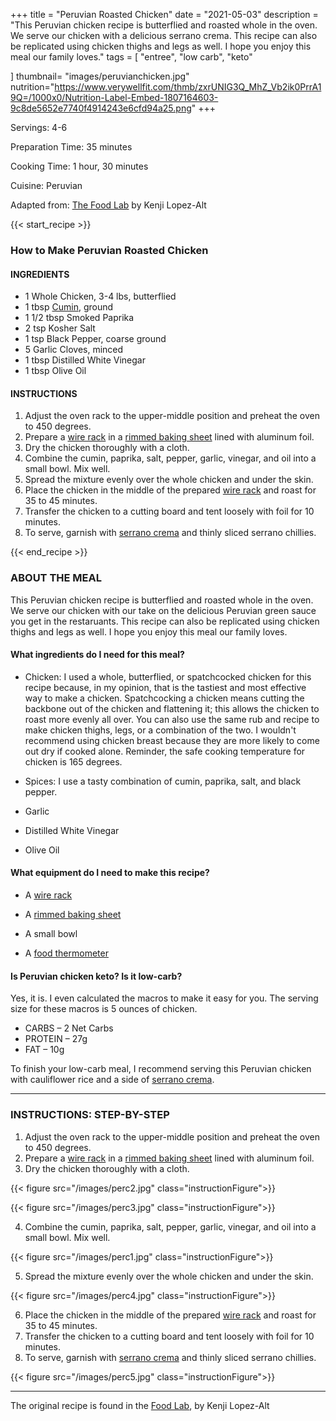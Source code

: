 +++
title = "Peruvian Roasted Chicken"
date = "2021-05-03"
description = "This Peruvian chicken recipe is butterflied and roasted whole in the oven. We serve our chicken with a delicious serrano crema. This recipe can also be replicated using chicken thighs and legs as well. I hope you enjoy this meal our family loves."
tags = [
    "entree",
    "low carb",
    "keto"
   
]
thumbnail= "images/peruvianchicken.jpg"
nutrition="https://www.verywellfit.com/thmb/zxrUNIG3Q_MhZ_Vb2ik0PrrA19Q=/1000x0/Nutrition-Label-Embed-1807164603-9c8de5652e7740f4914243e6cfd94a25.png"
+++

Servings: 4-6 <!--more-->

Preparation Time: 35 minutes 

Cooking Time: 1 hour, 30 minutes

Cuisine: Peruvian

Adapted from: [The Food Lab](https://amzn.to/3f41x4R) by Kenji Lopez-Alt

{{< start_recipe >}}

### How to Make Peruvian Roasted Chicken 

#### INGREDIENTS 

* 1 Whole Chicken, 3-4 lbs, butterflied
* 1 tbsp [Cumin](https://amzn.to/3eebpcJ), ground 
* 1 1/2 tbsp Smoked Paprika 
* 2 tsp Kosher Salt 
* 1 tsp Black Pepper, coarse ground 
* 5 Garlic Cloves, minced 
* 1 tbsp Distilled White Vinegar 
* 1 tbsp Olive Oil 

#### INSTRUCTIONS 

1. Adjust the oven rack to the upper-middle position and preheat the oven to 450 degrees. 
2. Prepare a [wire rack](https://amzn.to/3bE8h90) in a [rimmed baking sheet](https://amzn.to/339IQqI) lined with aluminum foil.  
3. Dry the chicken thoroughly with a cloth. 
4. Combine the cumin, paprika, salt, pepper, garlic, vinegar, and oil into a small bowl. Mix well. 
5. Spread the mixture evenly over the whole chicken and under the skin.
6. Place the chicken in the middle of the prepared [wire rack](https://amzn.to/3bE8h90) and roast for 35 to 45 minutes.
7. Transfer the chicken to a cutting board and tent loosely with foil for 10 minutes. 
8. To serve, garnish with [serrano crema](https://www.jamilghar.com/recipe/serrano-crema/) and thinly sliced serrano chillies. 

{{< end_recipe >}}

### ABOUT THE MEAL 

This Peruvian chicken recipe is butterflied and roasted whole in the oven. We serve our chicken with our take on the delicious Peruvian green sauce you get in the restaruants. This recipe can also be replicated using chicken thighs and legs as well. I hope you enjoy this meal our family loves.

#### What ingredients do I need for this meal?

* Chicken: I used a whole, butterflied, or spatchcocked chicken for this recipe because, in my opinion, that is the tastiest and most effective way to make a chicken. Spatchcocking a chicken means cutting the backbone out of the chicken and flattening it; this allows the chicken to roast more evenly all over. You can also use the same rub and recipe to make chicken thighs, legs, or a combination of the two. I wouldn't recommend using chicken breast because they are more likely to come out dry if cooked alone. Reminder, the safe cooking temperature for chicken is 165 degrees.

* Spices: I use a tasty combination of cumin, paprika, salt, and black pepper. 
 
* Garlic

* Distilled White Vinegar 

* Olive Oil 

#### What equipment do I need to make this recipe?

* A [wire rack](https://amzn.to/3bE8h90)

* A [rimmed baking sheet](https://amzn.to/339IQqI)

* A small bowl

* A [food thermometer](https://amzn.to/2RnEB8c)

#### Is Peruvian chicken keto? Is it low-carb?

Yes, it is. I even calculated the macros to make it easy for you. The serving size for these macros is 5 ounces of chicken. 

* CARBS – 2 Net Carbs 
* PROTEIN – 27g
* FAT – 10g

To finish your low-carb meal, I recommend serving this Peruvian chicken with cauliflower rice and a side of [serrano crema](https://www.jamilghar.com/recipe/serrano-crema/). 

---- 

### INSTRUCTIONS: STEP-BY-STEP 

1. Adjust the oven rack to the upper-middle position and preheat the oven to 450 degrees. 
2. Prepare a [wire rack](https://amzn.to/3bE8h90) in a [rimmed baking sheet](https://amzn.to/339IQqI) lined with aluminum foil.  
3. Dry the chicken thoroughly with a cloth. 

{{< figure src="/images/perc2.jpg" class="instructionFigure">}}

{{< figure src="/images/perc3.jpg" class="instructionFigure">}}

4. Combine the cumin, paprika, salt, pepper, garlic, vinegar, and oil into a small bowl. Mix well. 

{{< figure src="/images/perc1.jpg" class="instructionFigure">}}

5. Spread the mixture evenly over the whole chicken and under the skin.

{{< figure src="/images/perc4.jpg" class="instructionFigure">}}

6. Place the chicken in the middle of the prepared [wire rack](https://amzn.to/3bE8h90) and roast for 35 to 45 minutes.
7. Transfer the chicken to a cutting board and tent loosely with foil for 10 minutes. 
8. To serve, garnish with [serrano crema](https://www.jamilghar.com/recipe/serrano-crema/) and thinly sliced serrano chillies. 

{{< figure src="/images/perc5.jpg" class="instructionFigure">}}

---- 

The original recipe is found in the [Food Lab](https://amzn.to/3f41x4R), by Kenji Lopez-Alt
